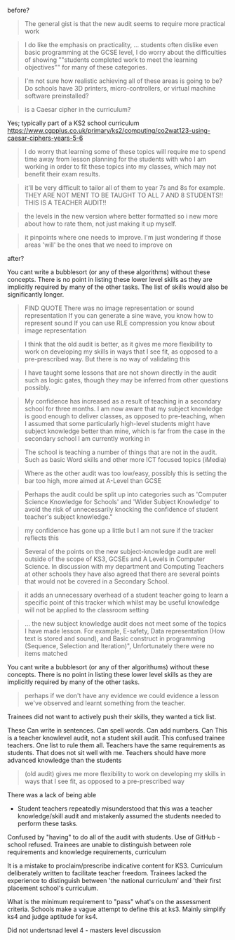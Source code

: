 
before?

> The general gist is that the new audit seems to require more practical work

> I do like the emphasis on practicality, ... students often dislike even basic programming at the GCSE level, I do worry about the difficulties of showing ""students completed work to meet the learning objectives"" for many of these categories.

> I'm not sure how realistic achieving all of these areas is going to be? Do schools have 3D printers, micro-controllers, or virtual machine software preinstalled?

> is a Caesar cipher in the curriculum?

Yes; typically part of a KS2 school curriculum
https://www.cgpplus.co.uk/primary/ks2/computing/co2wat123-using-caesar-ciphers-years-5-6

> I do worry that learning some of these topics will require me to spend time away from lesson planning for the students with who I am working in order to fit these topics into my classes, which may not benefit their exam results.

> it'll be very difficult to tailor all of them to year 7s and 8s for example.
THEY ARE NOT MENT TO BE TAUGHT TO ALL 7 AND 8 STUDENTS!! THIS IS A TEACHER AUDIT!!

> the levels in the new version where better formatted so i new more about how to rate them, not just making it up myself.

> it pinpoints where one needs to improve. I'm just wondering if those areas 'will' be the ones that we need to improve on 

after?



You cant write a bubblesort (or any of these algorithms) without these concepts. There is no point in listing these lower level skills as they are implicitly required by many of the other tasks. The list of skills would also be significantly longer.

> FIND QUOTE There was no image representation or sound representation
If you can generate a sine wave, you know how to represent sound
If you can use RLE compression you know about image representation


> I think that the old audit is better, as it gives me more flexibility to work on developing my skills in ways that I see fit, as opposed to a pre-prescribed way. 
But there is no way of validating this

> I have taught some lessons that are not shown directly in the audit such as logic gates, though they may be inferred from other questions possibly.

> My confidence has increased as a result of teaching in a secondary school for three months. I am now aware that my subject knowledge is good enough to deliver classes, as opposed to pre-teaching, when I assumed that some particularly high-level students might have subject knowledge better than mine, which is far from the case in the secondary school I am currently working in





> The school is teaching a number of things that are not in the audit.  Such as basic Word skills and other more ICT focused topics (iMedia)

> Where as the other audit was too low/easy, possibly this is setting the bar too high, more aimed at A-Level than GCSE

> Perhaps the audit could be split up into categories such as 'Computer Science Knowledge for Schools' and 'Wider Subject Knowledge' to avoid the risk of unnecessarily knocking the confidence of student teacher's subject knowledge."


> my confidence has gone up a little but I am not sure if the tracker reflects this




> Several of the points on the new subject-knowledge audit are well outside of the scope of KS3, GCSEs and A Levels in Computer Science. In discussion with my department and Computing Teachers at other schools they have also agreed that there are several points that would not be covered in a Secondary School.

> it adds an unnecessary overhead of a student teacher going to learn a specific point of this tracker which whilst may be useful knowledge will not be applied to the classroom setting

> ... the new subject knowledge audit does not meet some of the topics I have made lesson. 
> For example, E-safety, Data representation (How text is stored and sound), 
> and Basic construct in programming (Sequence, Selection and Iteration)",
> Unfortunately there were no items matched

You cant write a bubblesort (or any of ther algorithums) without these concepts. There is no point in listing these lower level skills as they are implicitly required by many of the other tasks.



> perhaps if we don't have any evidence we could evidence a lesson we've observed and learnt something from the teacher.

Trainees did not want to actively push their skills, they wanted a tick list.

These 
Can write in sentences. Can spell words.
Can add numbers. Can 
This is a teacher knowlevel audit, not a student skill audit.
This confused trainee teachers.
One list to rule them all. Teachers have the same requirements as students. That does not sit well with me. Teachers should have more advanced knowledge than the students


> (old audit) gives me more flexibility to work on developing my skills in ways that I see fit, as opposed to a pre-prescribed way

There was a lack of being able 

* Student teachers repeatedly misunderstood that this was a teacher knowledge/skill audit and mistakenly assumed the students needed to perform these tasks.




Confused by "having" to do all of the audit with students. Use of GitHub - school refused.
Trainees are unable to distinguish between role requirements and knowledge requirements, curriculum

It is a mistake to proclaim/prescribe indicative content for KS3. Curriculum deliberately written to facilitate teacher freedom. Trainees lacked the experience to distinguish between 'the national curriculum' and 'their first placement school's curriculum.

What is the minimum requirement to "pass" what's on the assessment criteria. Schools make a vague attempt to define this at ks3. Mainly simplify ks4 and judge aptitude for ks4. 

Did not undertsnad level 4 - masters level discussion

